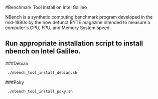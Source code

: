 #Benchmark Tool Install on Intel Galileo
  
NBench is a synthetic computing benchmark program developed in the mid-1990s by the now defunct BYTE magazine intended to measure a computer's CPU, FPU, and Memory System speed.
  
## Run appropriate installation script to install nbench on Intel Galileo.
  
  
###Debian

```bash
 ./nbench_tool_install_debian.sh
```
      
###Poky

```bash
 ./nbench_tool_install_poky.sh
```
